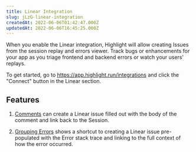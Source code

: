 ```yaml
---
title: Linear Integration
slug: jLzG-linear-integration
createdAt: 2022-06-06T01:42:47.000Z
updatedAt: 2022-06-06T16:45:25.000Z
---
```


When you enable the Linear integration, Highlight will allow creating Issues from the session replay and errors viewer. Track bugs or enhancements for your app as you triage frontend and backend errors or watch your users' replays.

To get started, go to <https://app.highlight.run/integrations> and click the "Connect" button in the Linear section.

## Features

1.  [Comments](/product-features/comments) can create a Linear issue filled out with the body of the comment and link back to the Session.

2.  [Grouping Errors](/error-monitoring/grouping-errors) shows a shortcut to creating a Linear issue pre-populated with the Error stack trace and linking to the full context of how the error occurred.
